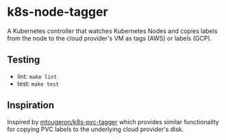 # k8s-node-tagger

A Kubernetes controller that watches Kubernetes Nodes and copies labels from the node to the cloud provider's VM as tags (AWS) or labels (GCP).

## Testing

- lint: `make lint`
- test: `make test`

## Inspiration

Inspired by [mtougeron/k8s-pvc-tagger](https://github.com/mtougeron/k8s-pvc-tagger) which provides similar functionality for copying PVC labels to the underlying cloud provider's disk.